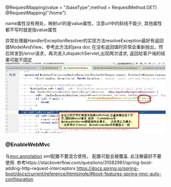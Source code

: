 

@RequestMapping(value = "/baseType",method = RequestMethod.GET)  
@RequestMapping("/home")  

name属性没有用处，映射url的是value属性，注意url中的斜线不能少, 其他属性都不写时就是指value属性


异常处理器HandlerExceptionResolver的实现方法resolveException最好有返回值ModelAndView，参考此方法的java doc
在没有返回值时异常会重新抛出，然后转发到/error请求，再次进入dispatchServlet,出现两次请求, 返回给客户端的结果可能不固定
![](https://github.com/yszzu1/work_fly_log/blob/master/images/springMVC%E5%BC%82%E5%B8%B8%E6%8B%A6%E6%88%AA.png)




### @EnableWebMvc
与<mvc:annotation> xml配置不要混合使用， 配置可能会被覆盖. 此注解最好不要使用.
参考https://stackoverflow.com/questions/31082981/spring-boot-adding-http-request-interceptors
https://docs.spring.io/spring-boot/docs/current/reference/htmlsingle/#boot-features-spring-mvc-auto-configuration

